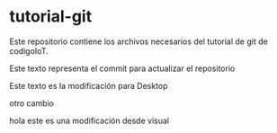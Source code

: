 # tutorial-git
Este repositorio contiene los archivos necesarios del tutorial de git de codigoIoT.

Este texto representa el commit para actualizar el repositorio

Este texto es la modificación para Desktop

otro cambio

hola 
este es una modificación desde visual